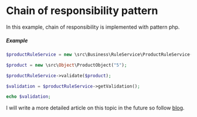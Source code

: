 # Chain of responsibility pattern

In this example, chain of responsibility is implemented with pattern php.

##### Example
```php
$productRuleService = new \src\Business\RuleService\ProductRuleService();

$product = new \src\Object\ProductObject("5");

$productRuleService->validate($product);

$validation = $productRuleService->getValidation();

echo $validation;
```
I will write a more detailed article on this topic in the future so follow [blog](hasimyerli.com/blog).